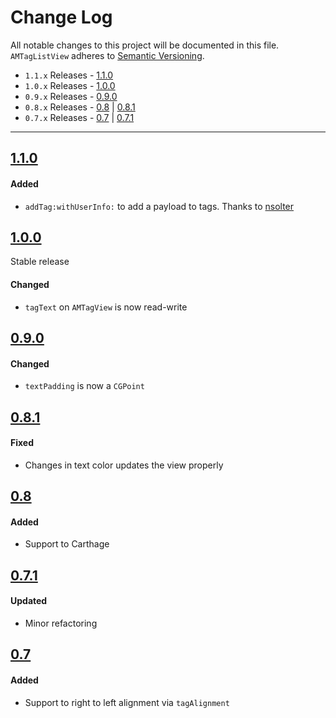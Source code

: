 # Change Log
All notable changes to this project will be documented in this file.
`AMTagListView` adheres to [Semantic Versioning](http://semver.org/).

- `1.1.x` Releases - [1.1.0](#110) 
- `1.0.x` Releases - [1.0.0](#100) 
- `0.9.x` Releases - [0.9.0](#090) 
- `0.8.x` Releases - [0.8](#08) | [0.8.1](#081)
- `0.7.x` Releases - [0.7](#07) | [0.7.1](#071)

---

## [1.1.0](https://github.com/andreamazz/AMTagListView/releases/tag/1.1.0)

#### Added  

- `addTag:withUserInfo:` to add a payload to tags. Thanks to [nsolter](https://github.com/nsolter)  

## [1.0.0](https://github.com/andreamazz/AMTagListView/releases/tag/1.0.0)

Stable release

#### Changed  

- `tagText` on `AMTagView` is now read-write  

## [0.9.0](https://github.com/andreamazz/AMTagListView/releases/tag/0.9.0)

#### Changed  

- `textPadding` is now a `CGPoint`

## [0.8.1](https://github.com/andreamazz/AMTagListView/releases/tag/0.8.1)

#### Fixed  
- Changes in text color updates the view properly  

## [0.8](https://github.com/andreamazz/AMTagListView/releases/tag/0.8)

#### Added  
- Support to Carthage

## [0.7.1](https://github.com/andreamazz/AMTagListView/releases/tag/0.7.1)

#### Updated  
- Minor refactoring

## [0.7](https://github.com/andreamazz/AMTagListView/releases/tag/0.7)

#### Added  
- Support to right to left alignment via `tagAlignment`  


